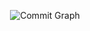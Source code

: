 <p align="center">
  <img src="../../images/docs/commit-graph-illustrated.png" alt="Commit Graph"/>
</p>
